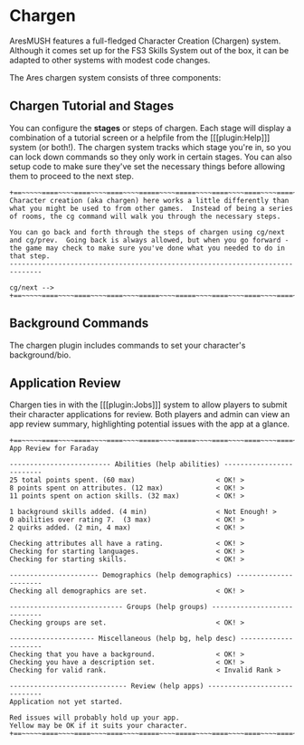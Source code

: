 Chargen
====

AresMUSH features a full-fledged Character Creation (Chargen) system.  Although it comes set up for the FS3 Skills System out of the box, it can be adapted to other systems with modest code changes.

The Ares chargen system consists of three components:

Chargen Tutorial and Stages
---------------------

You can configure the **stages** or steps of chargen.  Each stage will display a combination of a tutorial screen or a helpfile from the [[[plugin:Help]]] system (or both!).  The chargen system tracks which stage you're in, so you can lock down commands so they only work in certain stages.  You can also setup code to make sure they've set the necessary things before allowing them to proceed to the next step.

    +==~~~~~====~~~~====~~~~====~~~~=====~~~~=====~~~~====~~~~====~~~~====~~~~~==+
    Character creation (aka chargen) here works a little differently than what you might be used to from other games.  Instead of being a series of rooms, the cg command will walk you through the necessary steps.  
    
    You can go back and forth through the steps of chargen using cg/next and cg/prev.  Going back is always allowed, but when you go forward - the game may check to make sure you've done what you needed to do in that step.
    ------------------------------------------------------------------------------
                                                                       cg/next -->
    +==~~~~~====~~~~====~~~~====~~~~=====~~~~=====~~~~====~~~~====~~~~====~~~~~==+

Background Commands
---------------------

The chargen plugin includes commands to set your character's background/bio.

Application Review
---------------------

Chargen ties in with the [[[plugin:Jobs]]] system to allow players to submit their character applications for review.  Both players and admin can view an app review summary, highlighting potential issues with the app at a glance.

    +==~~~~~====~~~~====~~~~====~~~~=====~~~~=====~~~~====~~~~====~~~~====~~~~~==+
    App Review for Faraday
    
    ------------------------- Abilities (help abilities) -------------------------
    25 total points spent. (60 max)                    < OK! >
    8 points spent on attributes. (12 max)             < OK! >
    11 points spent on action skills. (32 max)         < OK! >
    
    1 background skills added. (4 min)                 < Not Enough! >
    0 abilities over rating 7.  (3 max)                < OK! >
    2 quirks added. (2 min, 4 max)                     < OK! >
    
    Checking attributes all have a rating.             < OK! >
    Checking for starting languages.                   < OK! >
    Checking for starting skills.                      < OK! >
    
    ---------------------- Demographics (help demographics) ----------------------
    Checking all demographics are set.                 < OK! >
    
    ---------------------------- Groups (help groups) ----------------------------
    Checking groups are set.                           < OK! >
    
    --------------------- Miscellaneous (help bg, help desc) ---------------------
    Checking that you have a background.               < OK! >
    Checking you have a description set.               < OK! >
    Checking for valid rank.                           < Invalid Rank >
    
    ----------------------------- Review (help apps) -----------------------------
    Application not yet started.
    
    Red issues will probably hold up your app.
    Yellow may be OK if it suits your character.
    +==~~~~~====~~~~====~~~~====~~~~=====~~~~=====~~~~====~~~~====~~~~====~~~~~==+
